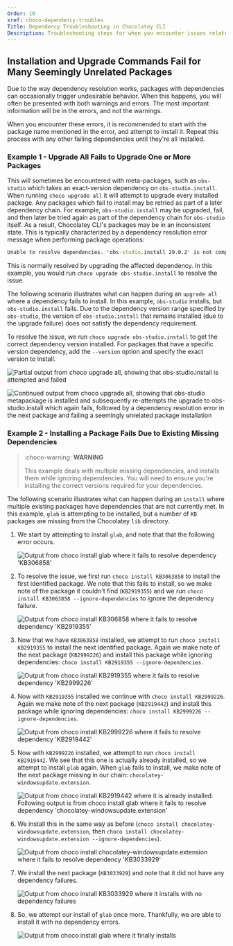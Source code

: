 ```yaml
---
Order: 10
xref: choco-dependency-troubles
Title: Dependency Troubleshooting in Chocolatey CLI
Description: Troubleshooting steps for when you encounter issues related to dependencies
---
```


## Installation and Upgrade Commands Fail for Many Seemingly Unrelated Packages

Due to the way dependency resolution works, packages with dependencies can occasionally trigger undesirable behavior.
When this happens, you will often be presented with both warnings and errors.
The most important information will be in the errors, and not the warnings.

When you encounter these errors, it is recommended to start with the package name mentioned in the error, and attempt to install it.
Repeat this process with any other failing dependencies until they're all installed.

### Example 1 - Upgrade All Fails to Upgrade One or More Packages

This will sometimes be encountered with meta-packages, such as `obs-studio` which takes an exact-version dependency on `obs-studio.install`.
When running `choco upgrade all` it will attempt to upgrade every installed package.
Any packages which fail to install may be retried as part of a later dependency chain.
For example, `obs-studio.install` may be upgraded, fail, and then later be tried again as part of the dependency chain for `obs-studio` itself.
As a result, Chocolatey CLI's packages may be in an inconsistent state.
This is typically characterized by a dependency resolution error message when performing package operations:

```cmd
Unable to resolve dependencies. 'obs-studio.install 29.0.2' is not compatible with 'obs-studio 29.1.1 constraint: obs-studio.install (>= 29.1.1)'.
```

This is normally resolved by upgrading the affected dependency.
In this example, you would run `choco upgrade obs-studio.install` to resolve the issue.

The following scenario illustrates what can happen during an `upgrade all` where a dependency fails to install.
In this example, `obs-studio` installs, but `obs-studio.install` fails.
Due to the dependency version range specified by `obs-studio`, the version of `obs-studio.install` that remains installed (due to the upgrade failure) does not satisfy the dependency requirement.

To resolve the issue, we run `choco upgrade obs-studio.install` to get the correct dependency version installed.
For packages that have a specific version dependency, add the `--version` option and specify the exact version to install.

![Partial output from choco upgrade all, showing that obs-studio.install is attempted and failed](/assets/images/chocolatey/dependency-resolution-failure-1.png)

![Continued output from choco upgrade all, showing that obs-studio metapackage is installed and subsequently re-attempts the upgrade to obs-studio.install which again fails, followed by a dependency resolution error in the next package and failing a seemingly unrelated package installation](/assets/images/chocolatey/dependency-resolution-failure-2.png)

### Example 2 - Installing a Package Fails Due to Existing Missing Dependencies

> :choco-warning: **WARNING**
>
> This example deals with multiple missing dependencies, and installs them while ignoring dependencies.
> You will need to ensure you're installing the correct versions required for your dependencies.

The following scenario illustrates what can happen during an `install` where multiple existing packages have dependencies that are not currently met.
In this example, `glab` is attempting to be installed, but a number of `KB` packages are missing from the Chocolatey `lib` directory.

1. We start by attempting to install `glab`, and note that that the following error occurs.

    ![Output from choco install glab where it fails to resolve dependency 'KB306858'](/assets/images/chocolatey/kb-dependency-failure-1.png)

1. To resolve the issue, we first run `choco install KB3063858` to install the first identified package.
We note that this fails to install, so we make note of the package it couldn't find (`KB2919355`) and we run `choco install KB3063858 --ignore-dependencies` to ignore the dependency failure.

    ![Output from choco install KB306858 where it fails to resolve dependency 'KB2919355'](/assets/images/chocolatey/kb-dependency-failure-2.png)

1. Now that we have `KB3063858` installed, we attempt to run `choco install KB2919355` to install the next identified package.
Again we make note of the next package (`KB2999226`) and install this package while ignoring dependencies: `choco install KB2919355 --ignore-dependencies`.

    ![Output from choco install KB2919355 where it fails to resolve dependency 'KB2999226'](/assets/images/chocolatey/kb-dependency-failure-3.png)

1. Now with `KB2919355` installed we continue with `choco install KB2999226`.
Again we make note of the next package (`KB2919442`) and install this package while ignoring dependencies: `choco install KB2999226 --ignore-dependencies`.

    ![Output from choco install KB2999226 where it fails to resolve dependency 'KB2919442'](/assets/images/chocolatey/kb-dependency-failure-4.png)

1. Now with `KB2999226` installed, we attempt to run `choco install KB2919442`.
We see that this one is actually already installed, so we attempt to install `glab` again.
When `glab` fails to install, we make note of the next package missing in our chain: `chocolatey-windowsupdate.extension`.

    ![Output from choco install KB2919442 where it is already installed. Following output is from choco install glab where it fails to resolve dependency 'chocolatey-windowsupdate.extension'](/assets/images/chocolatey/kb-dependency-failure-5.png)

1. We install this in the same way as before (`choco install chocolatey-windowsupdate.extension`, then `choco install chocolatey-windowsupdate.extension --ignore-dependencies`).

    ![Output from choco install chocolatey-windowsupdate.extension where it fails to resolve dependency 'KB3033929'](/assets/images/chocolatey/kb-dependency-failure-6.png)

1. We install the next package (`KB3033929`) and note that it did not have any dependency failures.

    ![Output from choco install KB3033929 where it installs with no dependency failures](/assets/images/chocolatey/kb-dependency-failure-7.png)

1. So, we attempt our install of `glab` once more.
Thankfully, we are able to install it with no dependency errors.

    ![Output from choco install glab where it finally installs](/assets/images/chocolatey/kb-dependency-failure-8.png)
